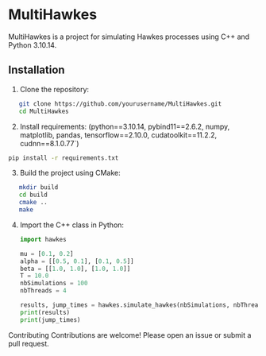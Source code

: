 # MultiHawkes

MultiHawkes is a project for simulating Hawkes processes using C++ and Python 3.10.14.

## Installation

1. Clone the repository:
```sh
   git clone https://github.com/yourusername/MultiHawkes.git
   cd MultiHawkes
   ```

2. Install requirements: (python==3.10.14, pybind11==2.6.2, numpy, matplotlib, pandas, tensorflow==2.10.0, cudatoolkit==11.2.2, cudnn==8.1.0.77`)
```sh
pip install -r requirements.txt
```

3. Build the project using CMake:
```sh
   mkdir build
   cd build
   cmake ..
   make
   ```

4. Import the C++ class in Python:
   ```python
   import hawkes

   mu = [0.1, 0.2]
   alpha = [[0.5, 0.1], [0.1, 0.5]]
   beta = [[1.0, 1.0], [1.0, 1.0]]
   T = 10.0
   nbSimulations = 100
   nbThreads = 4

   results, jump_times = hawkes.simulate_hawkes(nbSimulations, nbThreads, mu, alpha, beta, T)
   print(results)
   print(jump_times)
   ```

Contributing
Contributions are welcome! Please open an issue or submit a pull request.

